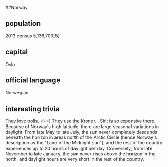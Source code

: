 ##Norway
## population
2013 census	5,136,700[5]

## capital
Oslo

## official language
Norwegian

## interesting trivia
They love trolls. =) =)
They use the Kroner. .
Shit is so expensive there.
Because of Norway's high latitude, there are large seasonal variations in daylight. From late May to late July, the sun never completely
descends beneath the horizon in areas north of the Arctic Circle (hence Norway's description as the "Land of the Midnight sun"), and the rest of
the country experiences up to 20 hours of daylight per day. Conversely, from late November to late January, the sun never rises above the
horizon in the north, and daylight hours are very short in the rest of the country.
